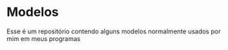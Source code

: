 # Modelos

Esse é um repositório contendo alguns modelos normalmente usados por mim em meus programas
